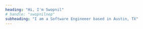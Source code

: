 ```yaml
---
heading: "Hi, I'm Swopnil"
# handle: "swopnilnep"
subheading: "I am a Software Engineeer based in Austin, TX"
---
```


